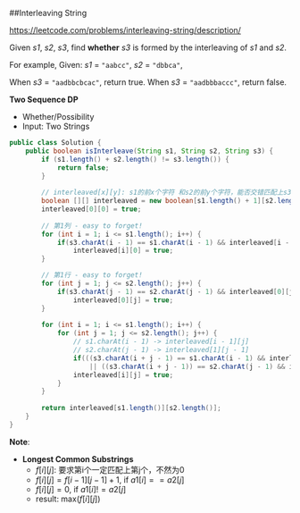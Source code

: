 ##Interleaving String

https://leetcode.com/problems/interleaving-string/description/

Given *s1*, *s2*, *s3*, find **whether** *s3* is formed by the interleaving of *s1* and *s2*.

For example,
Given:
*s1* = `"aabcc"`,
*s2* = `"dbbca"`,

When *s3* = `"aadbbcbcac"`, return true.
When *s3* = `"aadbbbaccc"`, return false.



 **Two Sequence DP**

* Whether/Possibility
* Input: Two Strings

```java
public class Solution {
    public boolean isInterleave(String s1, String s2, String s3) {
        if (s1.length() + s2.length() != s3.length()) {
            return false;
        }
        
        // interleaved[x][y]: s1的前x个字符 和s2的前y个字符，能否交错匹配上s3的前x+y个字符
        boolean [][] interleaved = new boolean[s1.length() + 1][s2.length() + 1];
        interleaved[0][0] = true;
        
        // 第1列 - easy to forget!
        for (int i = 1; i <= s1.length(); i++) {
            if(s3.charAt(i - 1) == s1.charAt(i - 1) && interleaved[i - 1][0])
                interleaved[i][0] = true;
        }

        // 第1行 - easy to forget!
        for (int j = 1; j <= s2.length(); j++) {
            if(s3.charAt(j - 1) == s2.charAt(j - 1) && interleaved[0][j - 1])
                interleaved[0][j] = true;
        }
        
        for (int i = 1; i <= s1.length(); i++) {
            for (int j = 1; j <= s2.length(); j++) {
                // s1.charAt(i - 1) -> interleaved[i - 1][j]
                // s2.charAt(j - 1) -> interleaved[1][j - 1]
                if(((s3.charAt(i + j - 1) == s1.charAt(i - 1) && interleaved[i - 1][j]))
                    || ((s3.charAt(i + j - 1)) == s2.charAt(j - 1) && interleaved[i][j - 1]))
                interleaved[i][j] = true;
            }
        }
        
        return interleaved[s1.length()][s2.length()];
    }
}
```



**Note**:

* **Longest Common Substrings**
  * ${f[i][j]}$: 要求第i个一定匹配上第j个，不然为0
  * ${f[i][j] = f[i-1][j-1] + 1}$, if ${a1[i] == a2[j]}$ 
  * ${f[i][j] = 0}$, if ${a1[i]  != a2[j]}$ 
  * result: max(${f[i][j]}$) 









